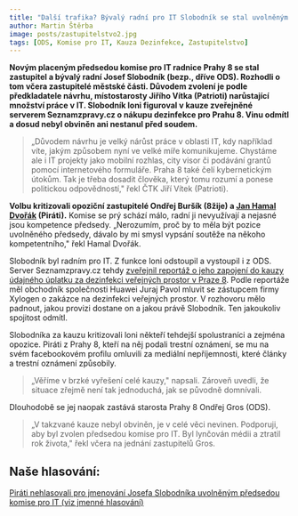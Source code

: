 ```yaml
---
title: "Další trafika? Bývalý radní pro IT Slobodník se stal uvolněným předsedou komise pro IT"
author: Martin Štěrba
image: posts/zastupitelstvo2.jpg
tags: [ODS, Komise pro IT, Kauza Dezinfekce, Zastupitelstvo]
---
```


**Novým placeným předsedou komise pro IT radnice Prahy 8 se stal zastupitel a bývalý radní Josef Slobodník (bezp., dříve ODS). Rozhodli o tom včera zastupitelé městské části. Důvodem zvolení je podle předkladatele návrhu, místostarosty Jiřího Vítka (Patrioti) narůstající množství práce v IT. Slobodník loni figuroval v kauze zveřejněné serverem Seznamzpravy.cz o nákupu dezinfekce pro Prahu 8. Vinu odmítl a dosud nebyl obviněn ani nestanul před soudem.**

>„Důvodem návrhu je velký nárůst práce v oblasti IT, kdy například víte, jakým způsobem nyní ve velké míře komunikujeme. Chystáme ale i IT projekty jako mobilní rozhlas, city visor či podávání grantů pomocí internetového formuláře. Praha 8 také čelí kybernetickým útokům. Tak je třeba dosadit člověka, který tomu rozumí a ponese politickou odpovědností," řekl ČTK Jiří Vítek (Patrioti).

**Volbu kritizovali opoziční zastupitelé Ondřej Buršík (8žije) a [Jan Hamal Dvořák](http://www.praha8.pirati.cz/lide/jan-hamal-dvorak.html) (Piráti).** Komise se prý schází málo, radní ji nevyužívají a nejasné jsou kompetence předsedy. „Nerozumím, proč by to měla být pozice uvolněného předsedy, dávalo by mi smysl vypsání soutěže na někoho kompetentního," řekl Hamal Dvořák.

Slobodník byl radním pro IT. Z funkce loni odstoupil a vystoupil i z ODS. Server Seznamzpravy.cz tehdy [zveřejnil reportáž o jeho zapojení do kauzy údajného úplatku za dezinfekci veřejných prostor v Praze 8](https://praha8.pirati.cz/aktuality/stitky/kauza-dezinfekce/). Podle reportáže měl obchodník společnosti Huawei Juraj Pavol mluvit se zástupcem firmy Xylogen o zakázce na dezinfekci veřejných prostor. V rozhovoru mělo padnout, jakou provizi dostane on a jakou právě Slobodník. Ten jakoukoliv spojitost odmítl.

Slobodníka za kauzu kritizovali loni někteří tehdejší spolustraníci a zejména opozice. Piráti z Prahy 8, kteří na něj podali trestní oznámení, se mu na svém facebookovém profilu omluvili za mediální nepříjemnosti, které články a trestní oznámení způsobily.

>„Věříme v brzké vyřešení celé kauzy," napsali. Zároveň uvedli, že situace zřejmě není tak jednoduchá, jak se původně domnívali.

Dlouhodobě se jej naopak zastává starosta Prahy 8 Ondřej Gros (ODS).

>„V takzvané kauze nebyl obviněn, je v celé věci nevinen. Podporuji, aby byl zvolen předsedou komise pro IT. Byl lynčován médii a ztratil rok života," řekl včera na jednání zastupitelů Gros.

## Naše hlasování:
[Piráti nehlasovali pro jmenování Josefa Slobodníka uvolněným předsedou komise pro IT (viz jmenné hlasování)](https://www.praha8.cz/Prehled-hlasovani-zastupitelstva-17-03-2021.html)
